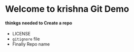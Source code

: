 # Welcome to krishna Git Demo

#### thinkgs needed to Create a repo
 - LICENSE
 - `gitignore` file
 - Finally Repo name

